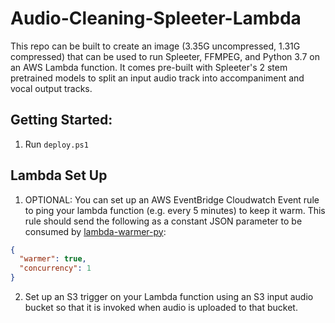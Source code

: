 # Audio-Cleaning-Spleeter-Lambda

This repo can be built to create an image (3.35G uncompressed, 1.31G compressed) that can be used to run Spleeter, FFMPEG, and Python 3.7 on an AWS Lambda function. It comes pre-built with Spleeter's 2 stem pretrained models to split an input audio track into accompaniment and vocal output tracks.

## Getting Started:

1. Run `deploy.ps1`

## Lambda Set Up
1. OPTIONAL: You can set up an AWS EventBridge Cloudwatch Event rule to ping your lambda function (e.g. every 5 minutes) to keep it warm. This rule should send the following as a constant JSON parameter to be consumed by [lambda-warmer-py](https://github.com/robhowley/lambda-warmer-py):
```json
{
  "warmer": true,
  "concurrency": 1
}
```
2. Set up an S3 trigger on your Lambda function using an S3 input audio bucket so that it is invoked when audio is uploaded to that bucket.

